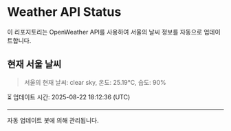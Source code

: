 
# Weather API Status

이 리포지토리는 OpenWeather API를 사용하여 서울의 날씨 정보를 자동으로 업데이트합니다.

## 현재 서울 날씨
> 서울의 현재 날씨: clear sky, 온도: 25.19°C, 습도: 90%

⏳ 업데이트 시간: 2025-08-22 18:12:36 (UTC)

---
자동 업데이트 봇에 의해 관리됩니다.

